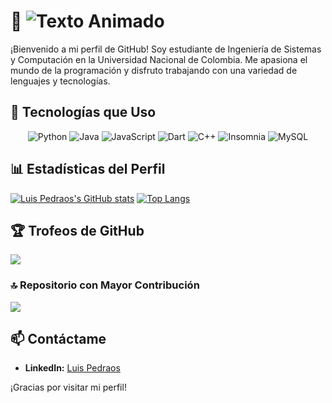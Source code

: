 <!--
**brosgor/brosgor** is a ✨ _special_ ✨ repository because its `README.md` (this file) appears on your GitHub profile.

Here are some ideas to get you started:

- 🔭 I’m currently working on ...
- 🌱 I’m currently learning ...
- 👯 I’m looking to collaborate on ...
- 🤔 I’m looking for help with ...
- 💬 Ask me about ...
- 📫 How to reach me: ...
- 😄 Pronouns: ...
- ⚡ Fun fact: ...
-->
# 👋 ![Texto Animado](https://readme-typing-svg.herokuapp.com?font=Fira+Code&size=14&pause=1000&color=00FF00&width=435&lines=¡Bienvenido+a+mi+perfil!;Soy+Luis+Pedraos;Desarrollador+apasionado+por+la+tecnología)
¡Bienvenido a mi perfil de GitHub! Soy estudiante de Ingeniería de Sistemas y Computación en la Universidad Nacional de Colombia. Me apasiona el mundo de la programación y disfruto trabajando con una variedad de lenguajes y tecnologías.


## 🚀 Tecnologías que Uso

<p align="center">
  <img src="https://img.shields.io/badge/Python-3776AB?style=flat&logo=python&logoColor=white" alt="Python">
  <img src="https://img.shields.io/badge/Java-007396?style=flat&logo=java&logoColor=white" alt="Java">
  <img src="https://img.shields.io/badge/JavaScript-F7DF1E?style=flat&logo=javascript&logoColor=black" alt="JavaScript">
  <img src="https://img.shields.io/badge/Dart-0175C2?style=flat&logo=dart&logoColor=white" alt="Dart">
  <img src="https://img.shields.io/badge/C++-00599C?style=flat&logo=c%2b%2b&logoColor=white" alt="C++">
  <img src="https://img.shields.io/badge/Insomnia-5849BE?style=flat&logo=insomnia&logoColor=white" alt="Insomnia"> <img src="https://img.shields.io/badge/MySQL-4479A1?style=flat&logo=mysql&logoColor=white" alt="MySQL">
</p>

## 📊 Estadísticas del Perfil

[![Luis Pedraos's GitHub stats](https://github-readme-stats.vercel.app/api?username=brosgor&show_icons=true&theme=radical)](https://github.com/brosgor)
[![Top Langs](https://github-readme-stats.vercel.app/api/top-langs/?username=brosgor&layout=compact&theme=radical)](https://github.com/brosgor)

## 🏆 Trofeos de GitHub
![](https://github-profile-trophy.vercel.app/?username=brosgor&theme=radical&no-frame=true&no-bg=true&margin-w=4)

### 🔝 Repositorio con Mayor Contribución
![](https://github-contributor-stats.vercel.app/api?username=brosgor&limit=5&theme=dark&combine_all_yearly_contributions=true)


## 📫 Contáctame

- **LinkedIn:** [Luis Pedraos](https://www.linkedin.com/in/alfonso-dev/)
  
¡Gracias por visitar mi perfil!

